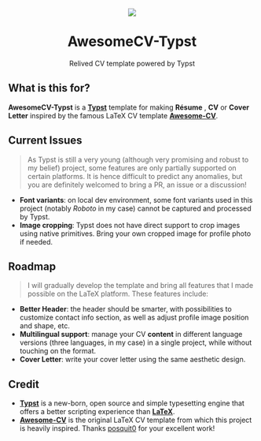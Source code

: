 <h1 align="center">
  <img src='https://user-images.githubusercontent.com/77310871/235266297-01351ef2-8388-476f-b554-76a749240603.png'>
  <br><br>
  AwesomeCV-Typst
</h1>

<p align="center">
  Relived CV template powered by Typst
  
</p>



## What is this for?

**AwesomeCV-Typst** is a [**Typst**](https://github.com/typst/typst) template for making **Résume** , **CV** or **Cover Letter** inspired by the famous LaTeX CV template [**Awesome-CV**](https://github.com/posquit0/Awesome-CV). 

## Current Issues

> As Typst is still a very young (although very promising and robust to my belief) project, some features are only partially supported on certain platforms. It is hence difficult to predict any anomalies, but you are definitely welcomed to bring a PR, an issue or a discussion!

- **Font variants**: on local dev environment, some font variants used in this project (notably *Roboto* in my case) cannot be captured and processed by Typst.
- **Image cropping**: Typst does not have direct support to crop images using native primitives. Bring your own cropped image for profile photo if needed.

## Roadmap

> I will gradually develop the template and bring all features that I made possible on the LaTeX platform. These features include:

- **Better Header**: the header should be smarter, with possibilities to customize contact info section, as well as adjust profile image position and shape, etc.
- **Multilingual support**: manage your CV **content** in different language versions (three languages, in my case) in a single project, while without touching on the format. 
- **Cover Letter**: write your cover letter using the same aesthetic design.


## Credit

- [**Typst**](https://github.com/typst/typst) is a new-born, open source and simple typesetting engine that offers a better scripting experience than [**LaTeX**](https://www.latex-project.org/).
- [**Awesome-CV**](https://github.com/posquit0/Awesome-CV) is the original LaTeX CV template from which this project is heavily inspired. Thanks [posquit0](https://github.com/posquit0) for your excellent work!